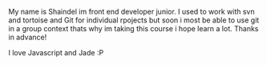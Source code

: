 My name is Shaindel im front end developer junior.
I used to work with svn and tortoise and Git for individual rpojects but soon i most be able to use git in a group context thats why im taking this course
i hope learn a lot.
Thanks in advance!

I love Javascript and Jade :P
